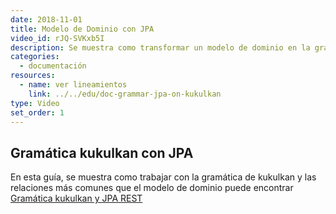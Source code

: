 ```yaml
---
date: 2018-11-01
title: Modelo de Dominio con JPA
video_id: rJQ-SVKxb5I
description: Se muestra como transformar un modelo de dominio en la gramática de kukulkan
categories:
  - documentación
resources:
  - name: ver lineamientos
    link: ../../edu/doc-grammar-jpa-on-kukulkan
type: Video
set_order: 1
---
```


## Gramática kukulkan con JPA

En esta guía, se muestra como trabajar con la gramática de kukulkan y las relaciones más comunes que el modelo de dominio puede encontrar [Gramática kukulkan y JPA REST](../../edu/doc-grammar-jpa-on-kukulkan)
